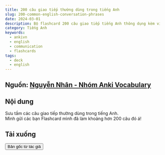 ```yaml
---
title: 200 câu giao tiếp thường dùng trong tiếng Anh
slug: 200-common-english-conversation-phrases
date: 2024-03-01
description: Bộ flashcard 200 câu giao tiếp tiếng Anh thông dụng kèm ví dụ thực tế
category: Tiếng Anh
keywords:
  - ankivn
  - english
  - communication
  - flashcards
tags:
  - deck
  - english
---
```


<!--truncate-->

## Nguồn: [Nguyễn Nhân - Nhóm Anki Vocabulary](https://www.facebook.com/groups/ankivocabulary/posts/1577771252982526/)

## Nội dung

Sưu tầm các câu giao tiếp thường dùng trong tiếng Anh.  
Mình gửi các bạn Flashcard mình đã làm khoảng hơn 200 câu đó á!

## Tải xuống

<div style={{display: 'flex', justifyContent: 'left', gap: '20px'}}> <a href="https://drive.google.com/drive/folders/1xENe_2AqRZnWlWVvjuPLqkO0KHWiF--2?usp=sharing"> <button class="buttonPrimary" type="button">Bản gốc từ tác giả</button> </a> </div>
